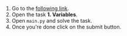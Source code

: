 1. Go to the [following link](https://replit.com/team/coded-instructor).
2. Open the task **1. Variables**.
3. Open `main.py` and solve the task.
4. Once you're done click on the submit button.
